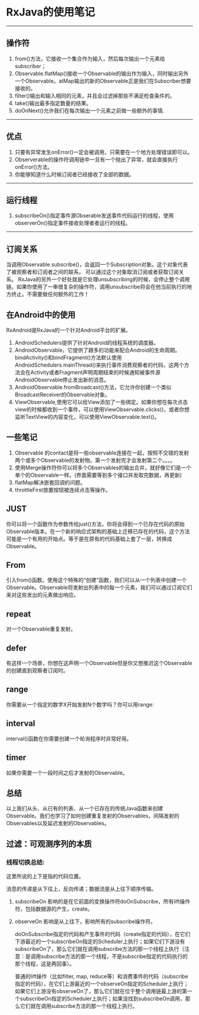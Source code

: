 # RxJava的使用笔记

----------

## 操作符
1. from()方法，它接收一个集合作为输入，然后每次输出一个元素给subscriber；
2. Observable.flatMap()接收一个Observable的输出作为输入，同时输出另外一个Observable。atMap输出的新的Observable正是我们在Subscriber想要接收的。
3. filter()输出和输入相同的元素，并且会过滤掉那些不满足检查条件的。
4. take()输出最多指定数量的结果。
5. doOnNext()允许我们在每次输出一个元素之前做一些额外的事情.

--------
## 优点
1. 只要有异常发生onError()一定会被调用，只需要在一个地方处理错误即可以。
2. Observerable的操作符调用链中一旦有一个抛出了异常，就会直接执行onError()方法。
3. 你能够知道什么时候订阅者已经接收了全部的数据。
-------
## 运行线程
1. subscribeOn()指定事件源Obserable发送事件代码运行的线程，使用observerOn()指定事件接收处理者者运行的线程。
--------
## 订阅关系
当调用Observable.subscribe()，会返回一个Subscription对象。这个对象代表了被观察者和订阅者之间的联系。
可以通过这个对象取消订阅或者获取订阅关系。
RxJava的另外一个好处就是它处理unsubscribing的时候，会停止整个调用链。如果你使用了一串很复杂的操作符，调用unsubscribe将会在他当前执行的地方终止。不需要做任何额外的工作！

## 在Android中的使用
RxAndroid是RxJava的一个针对Android平台的扩展。
1. AndroidSchedulers提供了针对Android的线程系统的调度器。
1. AndroidObservable，它提供了跟多的功能来配合Android的生命周期。bindActivity()和bindFragment()方法默认使用AndroidSchedulers.mainThread()来执行事件消费观察者的代码，这两个方法会在Activity或者Fragment声明周期结束的时候通知被事件源AndroidObservable停止发出新的消息。
1. AndroidObservable.fromBroadcast()方法，它允许你创建一个类似BroadcastReceiver的Observable对象。
1. ViewObservable,使用它可以给View添加了一些绑定。如果你想在每次点击view的时候都收到一个事件，可以使用ViewObservable.clicks()，或者你想监听TextView的内容变化，可以使用ViewObservable.text()。


## 一些笔记
1. Observable 的contact是将一些observable连接在一起，按照不交错的发射两个或多个Observable的发射物。第一个发射完才会发射第二个。。。。
1. 使用Merge操作符你可以将多个Observables的输出合并，就好像它们是一个单个的Observable一样。(界面需要等到多个接口并发取完数据，再更新)
1. flatMap解决嵌套回调的问题。
1. throttleFirst放置按钮被连续点击等操作。


## JUST
你可以将一个函数作为参数传给just()方法，你将会得到一个已存在代码的原始Observable版本。在一个新的响应式架构的基础上迁移已存在的代码，这个方法可能是一个有用的开始点。等于是在原有的代码基础上套了一层，转换成Observable。

## From
引入from()函数。使用这个特殊的“创建”函数，我们可以从一个列表中创建一个Observable。Observable将发射出列表中的每一个元素，我们可以通过订阅它们来对这些发出的元素做出响应。

## repeat
对一个Observable重复发射。

## defer
有这样一个场景，你想在这声明一个Observable但是你又想推迟这个Observable的创建直到观察者订阅时。

## range
你需要从一个指定的数字X开始发射N个数字吗？你可以用range:

## interval
interval()函数在你需要创建一个轮询程序时非常好用。

## timer
如果你需要一个一段时间之后才发射的Observable。

## 总结
以上我们从头、从已有的列表、从一个已存在的传统Java函数来创建Observable。我们也学习了如何创建重复发射的Observables，间隔发射的Observables以及延迟发射的Observables。

## 过滤：可观测序列的本质


### 线程切换总结:
这里所说的上下是指的代码位置。

消息的传递是从下往上，反向传递；数据流是从上往下顺序传输。
1. subscribeOn 影响的是在它前面的变换操作符doOnSubscribe，所有lift操作符，包括数据源的产生，create。
2. observeOn 影响是从上往下，影响所有的subscribe操作符。

    doOnSubscribe指定的代码和产生事件的代码（create指定的代码），在它们下游最近的一个subscribeOn指定的Scheduler上执行；如果它们下游没有subscribeOn了，那么它们就在调用subscribe方法的那一个线程上执行（注意：是调用subscribe方法的那一个线程，不是subscribe指定的代码执行的那个线程，这是两回事）。

    普通的lift操作（比如filter, map, reduce等）和消费事件的代码（subscribe指定的代码），在它们上游最近的一个observeOn指定的Scheduler上执行；如果它们上游没有observeOn了，那么它们就在位于整个调用链最上游的第一个subscribeOn指定的Scheduler上执行；如果没找到subscribeOn调用，那么它们就在调用subscribe方法的那一个线程上执行。